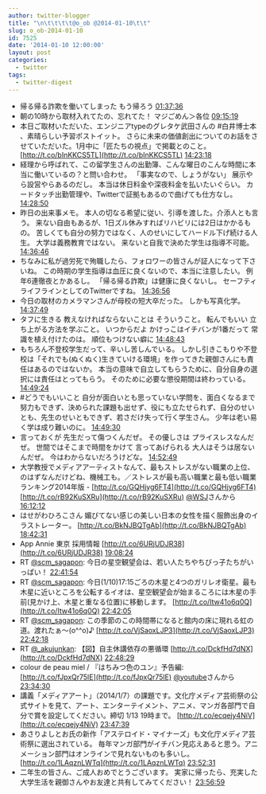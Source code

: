 ```yaml
---
author: twitter-blogger
title: "\n\t\t\t\t@o_ob @2014-01-10\t\t"
slug: o_ob-2014-01-10
id: 7525
date: '2014-01-10 12:00:00'
layout: post
categories:
  - twitter
tags:
  - twitter-digest
---
```


*   帰る帰る詐欺を働いてしまった もう帰ろう [01:37:36](http://twitter.com/o_ob/statuses/421319859096395776)
*   朝の10時から取材入れてたの、忘れてた！ マジごめん＞各位 [09:15:19](http://twitter.com/o_ob/statuses/421435044280795136)
*   本日ご取材いただいた、エンジニアtypeのグレタケ武田さんの #白井博士本 、素晴らしい予習ポストイット。 さらに未来の価値創出についてのお話をさせていただいた。1月中に「匠たちの視点」で掲載とのこと。 [http://t.co/bInKKCS5TL](http://t.co/bInKKCS5TL) [14:23:18](http://twitter.com/o_ob/statuses/421512551281590272)
*   経理から呼ばれて、この留学生さんの出勤簿、こんな曜日のこんな時間に本当に働いているの？と問い合わせ。 「事実なので、しょうがない」 展示やら設営やらあるのだし。 本当は休日料金や深夜料金を払いたいぐらい。 カードタッチ出勤管理や、Twitterで証拠もあるので曲げても仕方なし。 [14:28:50](http://twitter.com/o_ob/statuses/421513943178162177)
*   昨日の出来事メモ。 本人の切なる希望に従い、引導を渡した。介添人とも言う。 来ない自由もあるが、1日ズル休みすればリハビリには2日はかかるもの。 苦しくても自分の努力ではなく、人のせいにしてハードル下げ続ける人生。 大学は義務教育ではない。 来ないと自我で決めた学生は指導不可能。 [14:36:46](http://twitter.com/o_ob/statuses/421515943286558722)
*   ちなみに私が過労死で殉職したら、フォロワーの皆さんが証人になって下さいね。 この時期の学生指導は血圧に良くないので、本当に注意したい。 例年6連徹夜とかあるし。 「帰る帰る詐欺」は健康に良くないし。 セーフティライフラインとしてのTwitterですね。 [14:36:56](http://twitter.com/o_ob/statuses/421515982465531904)
*   今日の取材のカメラマンさんが母校の短大卒だった。 しかも写真化学。 [14:37:49](http://twitter.com/o_ob/statuses/421516207666122752)
*   タフに生きる 教えなければならないことは そういうこと。 転んでもいい 立ち上がる方法を学ぶこと。 いつからだよ かけっこはイチバンが1番だって 常識を植え付けたのは。 順位もつけない癖に [14:48:43](http://twitter.com/o_ob/statuses/421518946768924673)
*   もちろん不登校学生だって、辛いし苦しんでいる。 しかし引きこもりや不登校は「それでも(ぬくぬく)生きていける環境」を作ってきた親御さんにも責任はあるのではないか。 本当の意味で自立してもらうために、自分自身の選択には責任はとってもらう。 そのために必要な懲役期間は終わっている。 [14:49:24](http://twitter.com/o_ob/statuses/421519120664768512)
*   #どうでもいいこと 自分が面白いとも思っていない学問を、面白くなるまで努力もできず、決められた課題も出せず、役にも立たせられず、自分のせいとも、先生のせいともできず、若さだけ失って行く学生さん。 少年は老い易く学は成り難いのに。 [14:49:30](http://twitter.com/o_ob/statuses/421519147386679297)
*   言っておくが 先生だって傷つくんだぜ。 その優しさは プライスレスなんだぜ。 世間ではそこまで時間をかけて 言ってあげられる 大人はそうは居ないんだぜ。 今はわからないだろうけどな。 [14:52:49](http://twitter.com/o_ob/statuses/421519981923143680)
*   大学教授でメディアアーティストなんて、最もストレスがない職業の上位、のはずなんだけどね、機械工も。／ストレスが最も高い職業と最も低い職業ランキング2014年版 - [http://t.co/GQHjyg6FT4](http://t.co/GQHjyg6FT4) [http://t.co/rB92KuSXRu](http://t.co/rB92KuSXRu) [@WSJ](http://twitter.com/WSJ)さんから [16:12:12](http://twitter.com/o_ob/statuses/421539959380512768)
*   はせがわひろこさん 媚びてない感じの美しい日本の女性を描く服飾出身のイラストレーター。 [http://t.co/BkNJBQTgAb](http://t.co/BkNJBQTgAb) [18:42:31](http://twitter.com/o_ob/statuses/421577787372085248)
*   App Annie 東京 採用情報 [http://t.co/6URjUDJR38](http://t.co/6URjUDJR38) [19:08:24](http://twitter.com/o_ob/statuses/421584300106993664)
*   RT [@scm_sagapon](http://twitter.com/scm_sagapon): 今日の星空観望会は、若い人たちやちびっ子たちがいっぱい！ [22:41:54](http://twitter.com/o_ob/statuses/421638029694885888)
*   RT [@scm_sagapon](http://twitter.com/scm_sagapon): 今日(1/10)17:15ごろの木星と4つのガリレオ衛星。最も木星に近いところを公転するイオは、星空観望会が始まるころには木星の手前(見かけ上、木星と重なる位置)に移動します。 [http://t.co/Itw41o6q0Q](http://t.co/Itw41o6q0Q) [22:42:05](http://twitter.com/o_ob/statuses/421638076545265665)
*   RT [@scm_sagapon](http://twitter.com/scm_sagapon): この季節のこの時間帯になると館内の床に現れる虹の道。渡れたぁ～(o^^o)♪ [http://t.co/VjSaoxLJP3](http://t.co/VjSaoxLJP3) [22:42:18](http://twitter.com/o_ob/statuses/421638131134128129)
*   RT [@_akujunkan](http://twitter.com/_akujunkan): 【図】自主休講依存の悪循環 [http://t.co/DckfHd7dNX](http://t.co/DckfHd7dNX) [22:48:29](http://twitter.com/o_ob/statuses/421639686830821376)
*   colour de peau miel / 『はちみつ色のユン』予告編: [http://t.co/fJpxQr75lE](http://t.co/fJpxQr75lE) [@youtube](http://twitter.com/youtube)さんから [23:34:30](http://twitter.com/o_ob/statuses/421651264728883200)
*   講義「メディアアート」（2014/1/7）の課題です。文化庁メディア芸術祭の公式サイトを見て、アート、エンターテイメント、アニメ、マンガ各部門で自分で賞を設定してください。締切 1/13 19時まで。 [http://t.co/ecqejy4NiV](http://t.co/ecqejy4NiV) [23:47:39](http://twitter.com/o_ob/statuses/421654574185721856)
*   あさりよしとお氏の新作「アステロイド・マイナーズ」も文化庁メディア芸術祭に選出されている。 毎年マンガ部門がイチバン見応えあると思う。アニメーション部門はオンラインで見れないものも多いし。 [http://t.co/1LAqznLWTq](http://t.co/1LAqznLWTq) [23:52:31](http://twitter.com/o_ob/statuses/421655801124511745)
*   二年生の皆さん、ご成人おめでとうございます。 実家に帰ったら、充実した大学生活を親御さんやお友達と共有してみてください！ [23:56:59](http://twitter.com/o_ob/statuses/421656923117596672)